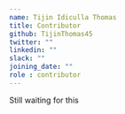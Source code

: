 ```yaml
---
name: Tijin Idiculla Thomas
title: Contributor
github: TijinThomas45
twitter: ""
linkedin: ""
slack: ""
joining_date: ""
role : contributor
---
```


Still waiting for this
